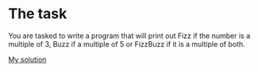 # The task
You are tasked to write a program that will print out Fizz if the number is a multiple of 3, Buzz if a multiple of 5 or FizzBuzz if it is a multiple of both.

[My solution](https://github.com/BeanGreen247/Coding-Interview-Questions/blob/master/FizzBuzz/CSharp/FizzBuzz.cs)
